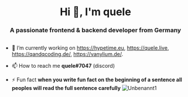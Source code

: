<h1 align="center">Hi 👋, I'm quele</h1>
<h3 align="center">A passionate frontend & backend developer from Germany</h3>

<p align="left"> <a href="https://twitter.com/" target="blank"><img src="https://img.shields.io/twitter/follow/?logo=twitter&style=for-the-badge" alt="" /></a> </p>

- 🔭 I’m currently working on https://hypetime.eu, https://quele.live, https://qandqcoding.de/, https://vanylium.de/.

- 📫 How to reach me **quele#7047** (discord)

- ⚡ Fun fact **when you write fun fact on the beginning of a sentence all peoples will read the full sentence carefully**
![Unbenannt1](https://user-images.githubusercontent.com/76977433/132946201-9dd69684-2092-4cc0-9778-764f697d0e21.PNG)


